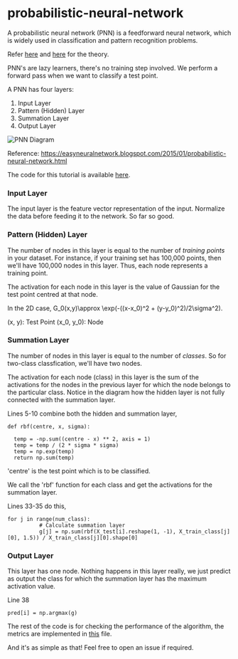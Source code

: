 # probabilistic-neural-network

A probabilistic neural network (PNN) is a feedforward neural network, which is widely used in classification and pattern recognition problems.

Refer [here](https://en.wikipedia.org/wiki/Probabilistic_neural_network) and [here](http://www.personal.reading.ac.uk/~sis01xh/teaching/CY2D2/Pattern3.pdf) for the theory. 

PNN's are lazy learners, there's no training step involved. We perform a forward pass when we want to classify a test point.

A PNN has four layers:
1. Input Layer
2. Pattern (Hidden) Layer
3. Summation Layer
4. Output Layer

![PNN Diagram](https://raw.githubusercontent.com/vdevmcitylp/probabilistic-neural-network/master/pnn.JPG "PNN Diagram")

Reference: https://easyneuralnetwork.blogspot.com/2015/01/probabilistic-neural-network.html

The code for this tutorial is available [here](https://github.com/vdevmcitylp/probabilistic-neural-network/blob/master/pnn.py).

### Input Layer

The input layer is the feature vector representation of the input. Normalize the data before feeding it to the network.
So far so good.

### Pattern (Hidden) Layer

The number of nodes in this layer is equal to the number of *training points* in your dataset. For instance, if your training set has 100,000 points, then we'll have 100,000 nodes in this layer. Thus, each node represents a training point.

The activation for each node in this layer is the value of Gaussian for the test point centred at that node.

In the 2D case, G_0(x,y)\approx \exp(-((x-x_0)^2 + (y-y_0)^2)/2\sigma^2).

(x, y): Test Point
(x_0, y_0): Node

### Summation Layer

The number of nodes in this layer is equal to the number of *classes*. So for two-class classfication, we'll have two nodes.

The activation for each node (class) in this layer is the sum of the activations for the nodes in the previous layer for which the node belongs to the particular class. Notice in the diagram how the hidden layer is not fully connected with the summation layer.

Lines 5-10 combine both the hidden and summation layer,

    def rbf(centre, x, sigma):
    
      temp = -np.sum((centre - x) ** 2, axis = 1)
      temp = temp / (2 * sigma * sigma)
      temp = np.exp(temp)
      return np.sum(temp)

'centre' is the test point which is to be classified.

We call the 'rbf' function for each class and get the activations for the summation layer. 

Lines 33-35 do this,

    for j in range(num_class):
			  # Calculate summation layer
			  g[j] = np.sum(rbf(X_test[i].reshape(1, -1), X_train_class[j][0], 1.5)) / X_train_class[j][0].shape[0]
      
### Output Layer

This layer has one node. Nothing happens in this layer really, we just predict as output the class for which the summation layer has the maximum activation value.

Line 38

    pred[i] = np.argmax(g)
    
The rest of the code is for checking the performance of the algorithm, the metrics are implemented in [this](https://github.com/vdevmcitylp/probabilistic-neural-network/blob/master/performance_metrics.py) file.

And it's as simple as that! Feel free to open an issue if required.
